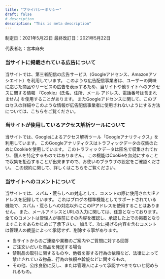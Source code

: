 ```yaml
---
title: "プライバシーポリシー"
draft: false
# description
description: "This is meta description"
---
```


制定日：2021年5月22日
最終改訂日：2021年5月22日

代表者名：宮本麻央

### 当サイトに掲載されている広告について
当サイトでは、第三者配信の広告サービス（Googleアドセンス、Amazonアソシエイト）を利用しています。
このような広告配信事業者は、ユーザーの興味に応じた商品やサービスの広告を表示するため、当サイトや他サイトへのアクセスに関する情報 『Cookie』(氏名、住所、メール アドレス、電話番号は含まれません) を使用することがあります。
またGoogleアドセンスに関して、このプロセスの詳細やこのような情報が広告配信事業者に使用されないようにする方法については、こちらをご覧ください。

### 当サイトが使用しているアクセス解析ツールについて
当サイトでは、Googleによるアクセス解析ツール「Googleアナリティクス」を利用しています。
このGoogleアナリティクスはトラフィックデータの収集のためにCookieを使用しています。
このトラフィックデータは匿名で収集されており、個人を特定するものではありません。
この機能はCookieを無効にすることで収集を拒否することが出来ますので、お使いのブラウザの設定をご確認ください。
この規約に関して、詳しくはこちらをご覧ください。

### 当サイトへのコメントについて
当サイトでは、スパム・荒らしへの対応として、コメントの際に使用されたIPアドレスを記録しています。
これはブログの標準機能としてサポートされている機能で、スパム・荒らしへの対応以外にこのIPアドレスを使用することはありません。
また、メールアドレスとURLの入力に関しては、任意となっております。
全てのコメントは管理人が事前にその内容を確認し、承認した上での掲載となりますことをあらかじめご了承下さい。
加えて、次に掲げる内容を含むコメントは管理人の裁量によって承認せず、削除する事があります。

* 当サイトからのご連絡や業務のご案内やご質問に対する回答
* ご注文いだいた商品を発送する場合
* 禁制品の取引に関するものや、他者を害する行為の依頼など、法律によって禁止されている物品、行為の依頼や斡旋などに関するもの。
* その他、公序良俗に反し、または管理人によって承認すべきでないと認められるもの。
